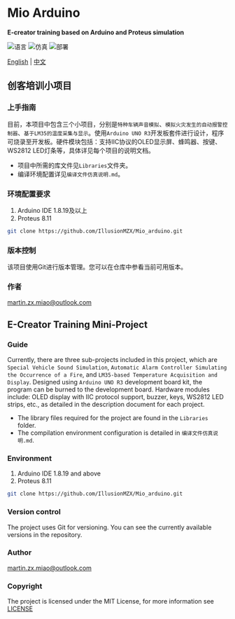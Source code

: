 

# Mio Arduino

**E-creator training based on Arduino and Proteus simulation**


![语言](https://img.shields.io/badge/语言-C-9A90FD.svg) ![仿真](https://img.shields.io/badge/仿真-protues-green.svg)  ![部署](https://img.shields.io/badge/部署-arduino-FF1010.svg)

[English](#en) | [中文](#cn)

## <span id="cn">创客培训小项目</span>

### 上手指南

目前，本项目中包含三个小项目，分别是`特种车辆声音模拟`、`模拟火灾发生的自动报警控制器`、`基于LM35的温度采集与显示`。使用`Arduino UNO R3`开发板套件进行设计，程序可烧录至开发板。硬件模块包括：支持IIC协议的OLED显示屏、蜂鸣器、按键、WS2812 LED灯条等，具体详见每个项目的说明文档。

- 项目中所需的库文件见`Libraries`文件夹。
- 编译环境配置详见`编译文件仿真说明.md`。


### 环境配置要求

1. Arduino IDE 1.8.19及以上
2. Proteus 8.11

```sh
git clone https://github.com/IllusionMZX/Mio_arduino.git
```


### 版本控制

该项目使用Git进行版本管理。您可以在仓库中参看当前可用版本。

### 作者

martin.zx.miao@outlook.com

## <span id="en">E-Creator Training Mini-Project</span>

### Guide

Currently, there are three sub-projects included in this project, which are `Special Vehicle Sound Simulation`, `Automatic Alarm Controller Simulating the Occurrence of a Fire`, and `LM35-based Temperature Acquisition and Display`. Designed using `Arduino UNO R3` development board kit, the program can be burned to the development board. Hardware modules include: OLED display with IIC protocol support, buzzer, keys, WS2812 LED strips, etc., as detailed in the description document for each project.

- The library files required for the project are found in the `Libraries` folder.
- The compilation environment configuration is detailed in `编译文件仿真说明.md`.

### Environment

1. Arduino IDE 1.8.19 and above
2. Proteus 8.11

```sh
git clone https://github.com/IllusionMZX/Mio_arduino.git
```

### Version control

The project uses Git for versioning. You can see the currently available versions in the repository.

### Author

martin.zx.miao@outlook.com

### Copyright

The project is licensed under the MIT License, for more information see [LICENSE](https://github.com/IllusionMZX/Mio_arduino/blob/main/LICENSE)